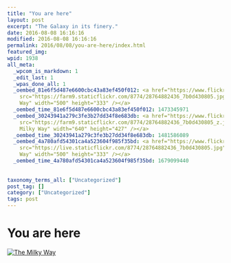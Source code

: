 ```yaml
---
title: "You are here"
layout: post
excerpt: "The Galaxy in its finery."
date: 2016-08-08 16:16:16
modified: 2016-08-08 16:16:16
permalink: 2016/08/08/you-are-here/index.html
featured_img: 
wpid: 1938
all_meta: 
  _wpcom_is_markdown: 1
  _edit_last: 1
  _wpas_done_all: 1
  _oembed_81e6f5d487e6600cbc43a83ef450f012: <a href="https://www.flickr.com/photos/pj/28764882436/in/dateposted/"><img
    src="https://farm9.staticflickr.com/8774/28764882436_7b0d430805.jpg" alt="The Milky
    Way" width="500" height="333" /></a>
  _oembed_time_81e6f5d487e6600cbc43a83ef450f012: 1473345971
  _oembed_30243941a279c3fe3b27dd34f8e683db: <a href="https://www.flickr.com/photos/pj/28764882436/in/dateposted/"><img
    src="https://farm9.staticflickr.com/8774/28764882436_7b0d430805_z.jpg" alt="The
    Milky Way" width="640" height="427" /></a>
  _oembed_time_30243941a279c3fe3b27dd34f8e683db: 1481586089
  _oembed_4a780afd54301ca4a523604f985f35bd: <a href="https://www.flickr.com/photos/pj/28764882436/in/dateposted/"><img
    src="https://live.staticflickr.com/8774/28764882436_7b0d430805.jpg" alt="The Milky
    Way" width="500" height="333" /></a>
  _oembed_time_4a780afd54301ca4a523604f985f35bd: 1679099440
  
  
taxonomy_terms_all: ["Uncategorized"]
post_tag: []
category: ["Uncategorized"]
tags: post
---
```


# You are here

[![The Milky Way](https://live.staticflickr.com/8774/28764882436_7b0d430805.jpg)](https://www.flickr.com/photos/pj/28764882436/in/dateposted/)